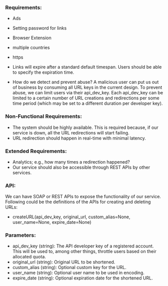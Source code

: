 ### Requirements:
- Ads
- Setting password for links
- Browser Extension
- multiple countries
- https

- Links will expire after a standard default timespan. Users should be able to specify the expiration time.
- How do we detect and prevent abuse? A malicious user can put us out of business by consuming all URL keys in the current design. To prevent abuse, we can limit users via their api_dev_key. Each api_dev_key can be limited to a certain number of URL creations and redirections per some time period (which may be set to a different duration per developer key).

### Non-Functional Requirements:
- The system should be highly available. This is required because, if our service is down, all the URL redirections will start failing.
- URL redirection should happen in real-time with minimal latency.

### Extended Requirements:
- Analytics; e.g., how many times a redirection happened?
- Our service should also be accessible through REST APIs by other services.

### API:
We can have SOAP or REST APIs to expose the functionality of our service. Following could be the definitions of the APIs for creating and deleting URLs:

- createURL(api_dev_key, original_url, custom_alias=None, user_name=None, expire_date=None)

### Parameters:
- api_dev_key (string): The API developer key of a registered account. This will be used to, among other things, throttle users based on their allocated quota.
- original_url (string): Original URL to be shortened.
- custom_alias (string): Optional custom key for the URL.
- user_name (string): Optional user name to be used in encoding.
- expire_date (string): Optional expiration date for the shortened URL.